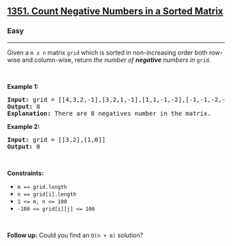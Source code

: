 <h2><a href="https://leetcode.com/problems/count-negative-numbers-in-a-sorted-matrix/">1351. Count Negative Numbers in a Sorted Matrix</a></h2><h3>Easy</h3><hr><div style="user-select: auto;"><p style="user-select: auto;">Given a <code style="user-select: auto;">m x n</code> matrix <code style="user-select: auto;">grid</code> which is sorted in non-increasing order both row-wise and column-wise, return <em style="user-select: auto;">the number of <strong style="user-select: auto;">negative</strong> numbers in</em> <code style="user-select: auto;">grid</code>.</p>

<p style="user-select: auto;">&nbsp;</p>
<p style="user-select: auto;"><strong class="example" style="user-select: auto;">Example 1:</strong></p>

<pre style="user-select: auto;"><strong style="user-select: auto;">Input:</strong> grid = [[4,3,2,-1],[3,2,1,-1],[1,1,-1,-2],[-1,-1,-2,-3]]
<strong style="user-select: auto;">Output:</strong> 8
<strong style="user-select: auto;">Explanation:</strong> There are 8 negatives number in the matrix.
</pre>

<p style="user-select: auto;"><strong class="example" style="user-select: auto;">Example 2:</strong></p>

<pre style="user-select: auto;"><strong style="user-select: auto;">Input:</strong> grid = [[3,2],[1,0]]
<strong style="user-select: auto;">Output:</strong> 0
</pre>

<p style="user-select: auto;">&nbsp;</p>
<p style="user-select: auto;"><strong style="user-select: auto;">Constraints:</strong></p>

<ul style="user-select: auto;">
	<li style="user-select: auto;"><code style="user-select: auto;">m == grid.length</code></li>
	<li style="user-select: auto;"><code style="user-select: auto;">n == grid[i].length</code></li>
	<li style="user-select: auto;"><code style="user-select: auto;">1 &lt;= m, n &lt;= 100</code></li>
	<li style="user-select: auto;"><code style="user-select: auto;">-100 &lt;= grid[i][j] &lt;= 100</code></li>
</ul>

<p style="user-select: auto;">&nbsp;</p>
<strong style="user-select: auto;">Follow up:</strong> Could you find an <code style="user-select: auto;">O(n + m)</code> solution?</div>